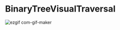 # BinaryTreeVisualTraversal
![ezgif com-gif-maker](https://user-images.githubusercontent.com/38358621/125418471-2c18f5b4-ab0b-4dc2-b5e6-e61790b4e4a7.gif)

